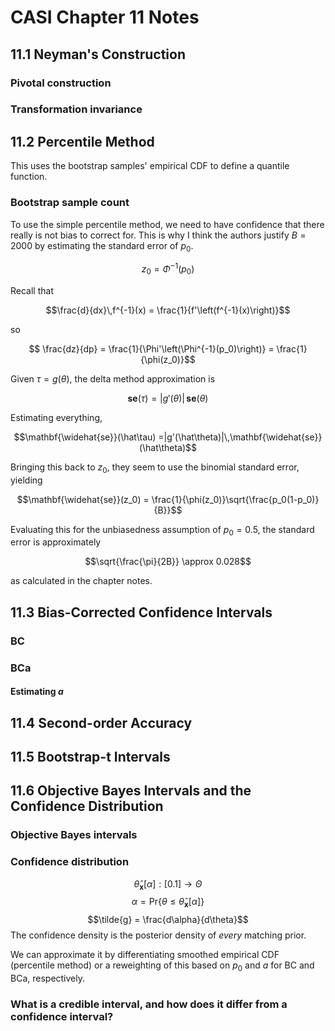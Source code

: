 # CASI Chapter 11 Notes
## 11.1 Neyman's Construction
### Pivotal construction
### Transformation invariance
## 11.2 Percentile Method
This uses the bootstrap samples' empirical CDF to define a quantile function. 
### Bootstrap sample count
To use the simple percentile method, we need to have confidence that there really is not bias to correct for. This is why I think the authors justify $B=2000$ by estimating the standard error of $p_0$.

$$z_0 = \Phi^{-1}(p_0)$$

Recall that

$$\frac{d}{dx}\,f^{-1}(x) = \frac{1}{f'\left(f^{-1}(x)\right)}$$

so

$$ \frac{dz}{dp}  = \frac{1}{\Phi'\left(\Phi^{-1}(p_0)\right)}
 = \frac{1}{\phi(z_0)}$$

 Given $\tau = g(\theta)$, the delta method approximation is 

 $$\mathbf{se}(\tau) =|g'(\theta)|\,\mathbf{se}(\theta)$$

Estimating everything,

 $$\mathbf{\widehat{se}}(\hat\tau) =|g'(\hat\theta)|\,\mathbf{\widehat{se}}
(\hat\theta)$$

Bringing this back to $z_0$, they seem to use the binomial standard error, yielding

 $$\mathbf{\widehat{se}}(z_0)  = \frac{1}{\phi(z_0)}\sqrt{\frac{p_0(1-p_0)}{B}}$$

Evaluating this for the unbiasedness assumption of $p_0=0.5$, the standard error is approximately

 $$\sqrt{\frac{\pi}{2B}} \approx 0.028$$

 as calculated in the chapter notes.
## 11.3 Bias-Corrected Confidence Intervals
### BC
### BCa
#### Estimating $a$
## 11.4 Second-order Accuracy
## 11.5 Bootstrap-t Intervals
## 11.6 Objective Bayes Intervals and the Confidence Distribution
### Objective Bayes intervals
### Confidence distribution
$$\hat\theta_\mathbf{x}[\alpha] : [0.1]\to \Theta$$
$$\alpha = \mathrm{Pr}\left\{\theta \leq \hat\theta_\mathbf{x}[\alpha]\right\}$$
$$\tilde{g} = \frac{d\alpha}{d\theta}$$
The confidence density is the posterior density of *every* matching prior.

We can approximate it by differentiating smoothed empirical CDF (percentile method) or a reweighting of this based on $p_0$ and $a$ for BC and BCa, respectively.
### What is a credible interval, and how does it differ from a confidence interval?

<!--stackedit_data:
eyJoaXN0b3J5IjpbODYzMjU2MjY1XX0=
-->